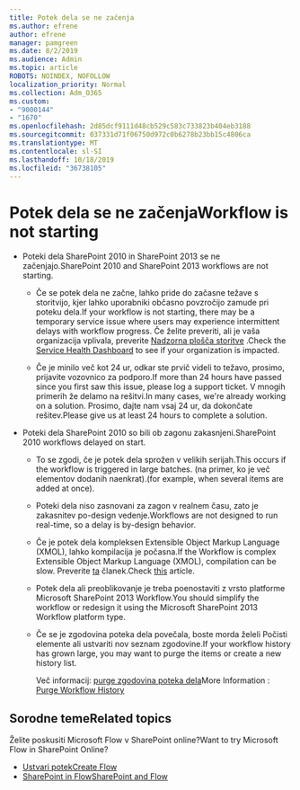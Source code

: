 ```yaml
---
title: Potek dela se ne začenja
ms.author: efrene
author: efrene
manager: pamgreen
ms.date: 8/2/2019
ms.audience: Admin
ms.topic: article
ROBOTS: NOINDEX, NOFOLLOW
localization_priority: Normal
ms.collection: Adm_O365
ms.custom:
- "9000144"
- "1670"
ms.openlocfilehash: 2d85dcf9111d48cb529c583c733823b404eb3188
ms.sourcegitcommit: 037331d71f06750d972c0b6278b23bb15c4806ca
ms.translationtype: MT
ms.contentlocale: sl-SI
ms.lasthandoff: 10/18/2019
ms.locfileid: "36738105"
---
```

# <a name="workflow-is-not-starting"></a><span data-ttu-id="3265a-102">Potek dela se ne začenja</span><span class="sxs-lookup"><span data-stu-id="3265a-102">Workflow is not starting</span></span>

- <span data-ttu-id="3265a-103">Poteki dela SharePoint 2010 in SharePoint 2013 se ne začenjajo.</span><span class="sxs-lookup"><span data-stu-id="3265a-103">SharePoint 2010 and SharePoint 2013 workflows are not starting.</span></span>

    - <span data-ttu-id="3265a-104">Če se potek dela ne začne, lahko pride do začasne težave s storitvijo, kjer lahko uporabniki občasno povzročijo zamude pri poteku dela.</span><span class="sxs-lookup"><span data-stu-id="3265a-104">If your workflow is not starting, there may be a temporary service issue where users may experience intermittent delays with workflow progress.</span></span> <span data-ttu-id="3265a-105">Če želite preveriti, ali je vaša organizacija vplivala, preverite [Nadzorna plošča storitve](https:/admin.microsoft.com/AdminPortal/Home#/servicehealth) .</span><span class="sxs-lookup"><span data-stu-id="3265a-105">Check the [Service Health Dashboard](https:/admin.microsoft.com/AdminPortal/Home#/servicehealth) to see if your organization is impacted.</span></span>

    - <span data-ttu-id="3265a-106">Če je minilo več kot 24 ur, odkar ste prvič videli to težavo, prosimo, prijavite vozovnico za podporo.</span><span class="sxs-lookup"><span data-stu-id="3265a-106">If more than 24 hours have passed since you first saw this issue, please log a support ticket.</span></span> <span data-ttu-id="3265a-107">V mnogih primerih že delamo na rešitvi.</span><span class="sxs-lookup"><span data-stu-id="3265a-107">In many cases, we're already working on a solution.</span></span> <span data-ttu-id="3265a-108">Prosimo, dajte nam vsaj 24 ur, da dokončate rešitev.</span><span class="sxs-lookup"><span data-stu-id="3265a-108">Please give us at least 24 hours to complete a solution.</span></span>

- <span data-ttu-id="3265a-109">Poteki dela SharePoint 2010 so bili ob zagonu zakasnjeni.</span><span class="sxs-lookup"><span data-stu-id="3265a-109">SharePoint 2010 workflows delayed on start.</span></span>

    - <span data-ttu-id="3265a-110">To se zgodi, če je potek dela sprožen v velikih serijah.</span><span class="sxs-lookup"><span data-stu-id="3265a-110">This occurs if the workflow is triggered in large batches.</span></span> <span data-ttu-id="3265a-111">(na primer, ko je več elementov dodanih naenkrat).</span><span class="sxs-lookup"><span data-stu-id="3265a-111">(for example, when several items are added at once).</span></span>

    - <span data-ttu-id="3265a-112">Poteki dela niso zasnovani za zagon v realnem času, zato je zakasnitev po-design vedenje.</span><span class="sxs-lookup"><span data-stu-id="3265a-112">Workflows are not designed to run real-time, so a delay is by-design behavior.</span></span>

   -  <span data-ttu-id="3265a-113">Če je potek dela kompleksen Extensible Object Markup Language (XMOL), lahko kompilacija je počasna.</span><span class="sxs-lookup"><span data-stu-id="3265a-113">If the Workflow is complex Extensible Object Markup Language (XMOL), compilation can be slow.</span></span> <span data-ttu-id="3265a-114">Preverite [ta](https://support.microsoft.com//kb/3043697) članek.</span><span class="sxs-lookup"><span data-stu-id="3265a-114">Check [this](https://support.microsoft.com//kb/3043697) article.</span></span>

    - <span data-ttu-id="3265a-115">Potek dela ali preoblikovanje je treba poenostaviti z vrsto platforme Microsoft SharePoint 2013 Workflow.</span><span class="sxs-lookup"><span data-stu-id="3265a-115">You should simplify the workflow or redesign it using the Microsoft SharePoint 2013 Workflow platform type.</span></span>

    - <span data-ttu-id="3265a-116">Če se je zgodovina poteka dela povečala, boste morda želeli Počisti elemente ali ustvariti nov seznam zgodovine.</span><span class="sxs-lookup"><span data-stu-id="3265a-116">If your workflow history has grown large, you may want to purge the items or create a new history list.</span></span>

        <span data-ttu-id="3265a-117">Več informacij: [purge zgodovina poteka dela](https://blogs.technet.microsoft.com/marj/2015/08/07/sharepoint-2010-workflows-best-practice-purge-workflow-history-list-items/)</span><span class="sxs-lookup"><span data-stu-id="3265a-117">More Information : [Purge Workflow History](https://blogs.technet.microsoft.com/marj/2015/08/07/sharepoint-2010-workflows-best-practice-purge-workflow-history-list-items/)</span></span>


## <a name="related-topics"></a><span data-ttu-id="3265a-118">Sorodne teme</span><span class="sxs-lookup"><span data-stu-id="3265a-118">Related topics</span></span>
<span data-ttu-id="3265a-119">Želite poskusiti Microsoft Flow v SharePoint online?</span><span class="sxs-lookup"><span data-stu-id="3265a-119">Want to try Microsoft Flow in SharePoint Online?</span></span>
- [<span data-ttu-id="3265a-120">Ustvari potek</span><span class="sxs-lookup"><span data-stu-id="3265a-120">Create Flow</span></span>](https://support.office.com/article/Create-a-flow-for-a-list-or-library-in-SharePoint-Online-or-OneDrive-for-Business-a9c3e03b-0654-46af-a254-20252e580d01) 
- [<span data-ttu-id="3265a-121">SharePoint in Flow</span><span class="sxs-lookup"><span data-stu-id="3265a-121">SharePoint and Flow</span></span>](https://flow.microsoft.com/blog/sharepoint-and-flow/) 


